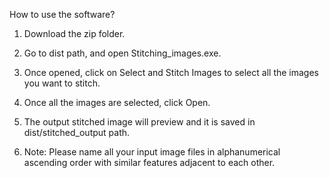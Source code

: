 How to use the software?

1. Download the zip folder.

2. Go to dist path, and open Stitching_images.exe.

3. Once opened, click on Select and Stitch Images to select all the images you want to stitch.

4. Once all the images are selected, click Open.

5. The output stitched image will preview and it is saved in dist/stitched_output path.

6. Note: Please name all your input image files in alphanumerical ascending order with similar features adjacent to each other.
